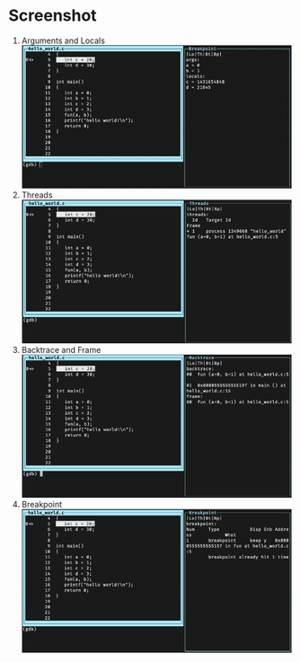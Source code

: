 # Screenshot
1. Arguments and Locals
![plot](./doc/gdb1.png)
2. Threads
![plot](./doc/gdb2.png)
3. Backtrace and Frame
![plot](./doc/gdb3.png)
4. Breakpoint
![plot](./doc/gdb4.png)
